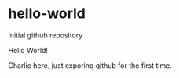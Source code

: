 # hello-world
Initial github repository

Hello World!

Charlie here, just exporing github for the first time.
